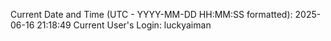 Current Date and Time (UTC - YYYY-MM-DD HH:MM:SS formatted): 2025-06-16 21:18:49
Current User's Login: luckyaiman
